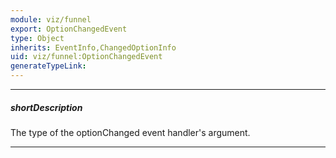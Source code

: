 ```yaml
---
module: viz/funnel
export: OptionChangedEvent
type: Object
inherits: EventInfo,ChangedOptionInfo
uid: viz/funnel:OptionChangedEvent
generateTypeLink: 
---
```

---
##### shortDescription
The type of the optionChanged event handler's argument.

---
<!-- Description goes here -->
